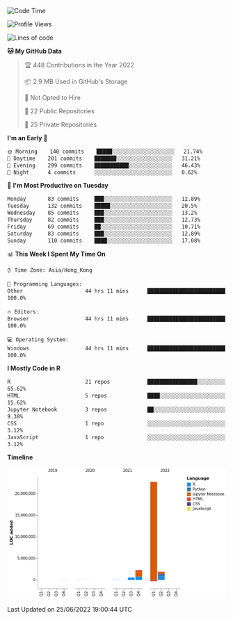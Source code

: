 

<!--**wt12318/wt12318** is a ✨ _special_ ✨ repository because its `README.md` (this file) appears on your GitHub profile.-->

<!--START_SECTION:waka-->
![Code Time](http://img.shields.io/badge/Code%20Time-377%20hrs%2023%20mins-blue)

![Profile Views](http://img.shields.io/badge/Profile%20Views-10-blue)

![Lines of code](https://img.shields.io/badge/From%20Hello%20World%20I%27ve%20Written-27%20Million%20lines%20of%20code-blue)

**🐱 My GitHub Data** 

> 🏆 448 Contributions in the Year 2022
 > 
> 📦 2.9 MB Used in GitHub's Storage 
 > 
> 🚫 Not Opted to Hire
 > 
> 📜 22 Public Repositories 
 > 
> 🔑 25 Private Repositories  
 > 
**I'm an Early 🐤** 

```text
🌞 Morning    140 commits    █████░░░░░░░░░░░░░░░░░░░░   21.74% 
🌆 Daytime    201 commits    ███████░░░░░░░░░░░░░░░░░░   31.21% 
🌃 Evening    299 commits    ███████████░░░░░░░░░░░░░░   46.43% 
🌙 Night      4 commits      ░░░░░░░░░░░░░░░░░░░░░░░░░   0.62%

```
📅 **I'm Most Productive on Tuesday** 

```text
Monday       83 commits     ███░░░░░░░░░░░░░░░░░░░░░░   12.89% 
Tuesday      132 commits    █████░░░░░░░░░░░░░░░░░░░░   20.5% 
Wednesday    85 commits     ███░░░░░░░░░░░░░░░░░░░░░░   13.2% 
Thursday     82 commits     ███░░░░░░░░░░░░░░░░░░░░░░   12.73% 
Friday       69 commits     ██░░░░░░░░░░░░░░░░░░░░░░░   10.71% 
Saturday     83 commits     ███░░░░░░░░░░░░░░░░░░░░░░   12.89% 
Sunday       110 commits    ████░░░░░░░░░░░░░░░░░░░░░   17.08%

```


📊 **This Week I Spent My Time On** 

```text
⌚︎ Time Zone: Asia/Hong_Kong

💬 Programming Languages: 
Other                    44 hrs 11 mins      █████████████████████████   100.0%

🔥 Editors: 
Browser                  44 hrs 11 mins      █████████████████████████   100.0%

💻 Operating System: 
Windows                  44 hrs 11 mins      █████████████████████████   100.0%

```

**I Mostly Code in R** 

```text
R                        21 repos            ████████████████░░░░░░░░░   65.62% 
HTML                     5 repos             ████░░░░░░░░░░░░░░░░░░░░░   15.62% 
Jupyter Notebook         3 repos             ██░░░░░░░░░░░░░░░░░░░░░░░   9.38% 
CSS                      1 repo              ░░░░░░░░░░░░░░░░░░░░░░░░░   3.12% 
JavaScript               1 repo              ░░░░░░░░░░░░░░░░░░░░░░░░░   3.12%

```


**Timeline**

![Chart not found](https://raw.githubusercontent.com/wt12318/wt12318/main/charts/bar_graph.png) 


 Last Updated on 25/06/2022 19:00:44 UTC
<!--END_SECTION:waka-->


